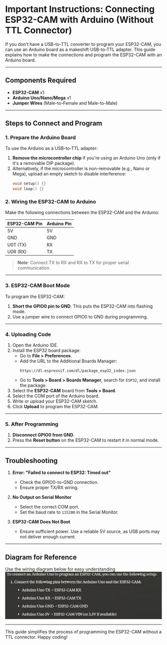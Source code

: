 # Important Instructions: Connecting ESP32-CAM with Arduino (Without TTL Connector)

If you don't have a USB-to-TTL converter to program your ESP32-CAM, you can use an Arduino board as a makeshift USB-to-TTL adapter. This guide explains how to make the connections and program the ESP32-CAM with an Arduino board.

---

## Components Required
- **ESP32-CAM** x1  
- **Arduino Uno/Nano/Mega** x1  
- **Jumper Wires** (Male-to-Female and Male-to-Male)  

---

## Steps to Connect and Program

### 1. Prepare the Arduino Board
To use the Arduino as a USB-to-TTL adapter:
1. **Remove the microcontroller chip** if you're using an Arduino Uno (only if it's a removable DIP package).
2. Alternatively, if the microcontroller is non-removable (e.g., Nano or Mega), upload an empty sketch to disable interference:
    ```cpp
    void setup() {}
    void loop() {}
    ```

### 2. Wiring the ESP32-CAM to Arduino
Make the following connections between the ESP32-CAM and the Arduino:

| **ESP32-CAM Pin** | **Arduino Pin**  |
|--------------------|------------------|
| 5V                | 5V               |
| GND               | GND              |
| U0T (TX)          | RX               |
| U0R (RX)          | TX               |

> **Note**: Connect TX to RX and RX to TX for proper serial communication.

---

### 3. ESP32-CAM Boot Mode
To program the ESP32-CAM:
1. **Short the GPIO0 pin to GND**. This puts the ESP32-CAM into flashing mode.
2. Use a jumper wire to connect GPIO0 to GND during programming.

---

### 4. Uploading Code
1. Open the Arduino IDE.
2. Install the ESP32 board package:
    - Go to **File > Preferences**.
    - Add the URL to the Additional Boards Manager:
      ```
      https://dl.espressif.com/dl/package_esp32_index.json
      ```
    - Go to **Tools > Board > Boards Manager**, search for `ESP32`, and install the package.
3. Select the **ESP32-CAM** board from **Tools > Board**.
4. Select the COM port of the Arduino board.
5. Write or upload your ESP32-CAM sketch.
6. Click **Upload** to program the ESP32-CAM.

---

### 5. After Programming
1. **Disconnect GPIO0 from GND**.
2. Press the **Reset button** on the ESP32-CAM to restart it in normal mode.

---

## Troubleshooting
1. **Error: "Failed to connect to ESP32: Timed out"**
   - Check the GPIO0-to-GND connection.
   - Ensure proper TX/RX wiring.

2. **No Output on Serial Monitor**
   - Select the correct COM port.
   - Set the baud rate to `115200` in the Serial Monitor.

3. **ESP32-CAM Does Not Boot**
   - Ensure sufficient power. Use a reliable 5V source, as USB ports may not deliver enough current.

---

## Diagram for Reference
Use the wiring diagram below for easy understanding 
![Arduino+ESP32CAM](Images/Arduino+ESP32CAM.png)

---

This guide simplifies the process of programming the ESP32-CAM without a TTL connector. Happy coding!
